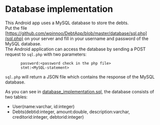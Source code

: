 Database implementation
=======================

This Android app uses a MySQL database to store the debts.   
Put the file [https://github.com/wpinnoo/DebtApp/blob/master/database/sql.php](sql.php) on your server and fill in your username and password of the MySQL database.   
The Android application can access the database by sending a POST request to `sql.php` with two parameters: 
   
           password:<password check in the php file>   
           stmt:<MySQL-statement>   

`sql.php` will return a JSON file which contains the response of the MySQL database.   

As you can see in [database_implementation.sql](database_implementation.sql), the database consists of two tables:
* User(name:varchar, id:integer)
* Debts(debtid:integer, amount:double, description:varchar, creditorid:integer, debtorid:integer)
